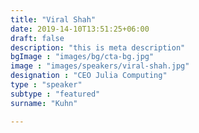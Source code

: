 ```yaml
---
title: "Viral Shah"
date: 2019-14-10T13:51:25+06:00
draft: false
description: "this is meta description"
bgImage : "images/bg/cta-bg.jpg"
image : "images/speakers/viral-shah.jpg"
designation : "CEO Julia Computing"
type : "speaker"
subtype : "featured"
surname: "Kuhn"

---
```

